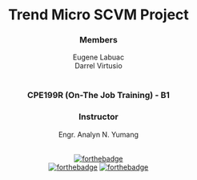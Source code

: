 <div align='center'>

# Trend Micro SCVM Project
### Members
Eugene Labuac <br>
Darrel Virtusio <br><br>

### CPE199R (On-The Job Training) - B1 
### Instructor
Engr. Analyn N. Yumang
<br><br>
  
[![forthebadge](https://forthebadge.com/images/badges/made-with-python.svg)](https://forthebadge.com)<br>
[![forthebadge](https://forthebadge.com/images/badges/uses-html.svg)](https://forthebadge.com)
[![forthebadge](https://forthebadge.com/images/badges/uses-css.svg)](https://forthebadge.com)

